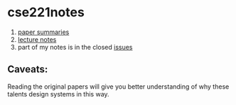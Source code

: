 # cse221notes

1. [paper summaries](https://github.com/yxlao/course-os-paper)
2. [lecture notes](https://kradnangel.gitbooks.io/operating-system/)
3. part of my notes is in the closed [issues](https://github.com/byshen/cse221notes/issues)

## Caveats:

Reading the original papers will give you better understanding of why these talents design systems in this way.
